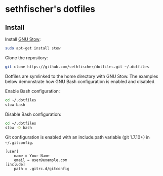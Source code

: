 sethfischer's dotfiles
======================

Install
-------

Install [GNU Stow][1]:

```sh
sudo apt-get install stow
```

Clone the repository:

```sh
git clone https://github.com/sethfischer/dotfiles.git ~/.dotfiles
```

Dotfiles are symlinked to the home directory with GNU Stow. The examples
below demonstrate how GNU Bash configuration is enabled and disabled.

Enable Bash configuration:

```sh
cd ~/.dotfiles
stow bash
```

Disable Bash configuration:

```sh
cd ~/.dotfiles
stow -D bash
```

Git configuration is enabled with an include.path variable (git 1.7.10+) in
`~/.gitconfig`.

```
[user]
    name = Your Name
    email = user@example.com
[include]
    path = .gitrc.d/gitconfig
```

[1]: http://www.gnu.org/software/stow/

